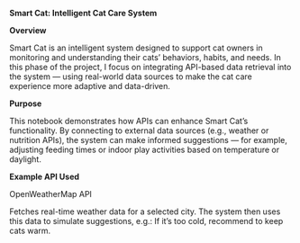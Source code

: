**Smart Cat: Intelligent Cat Care System**

**Overview**

Smart Cat is an intelligent system designed to support cat owners in monitoring and understanding their cats’ behaviors, habits, and needs.
In this phase of the project, I focus on integrating API-based data retrieval into the system — using real-world data sources to make the cat care experience more adaptive and data-driven. 

**Purpose**

This notebook demonstrates how APIs can enhance Smart Cat’s functionality.
By connecting to external data sources (e.g., weather or nutrition APIs), the system can make informed suggestions — for example, adjusting feeding times or indoor play activities based on temperature or daylight.

**Example API Used**

OpenWeatherMap API

Fetches real-time weather data for a selected city.
The system then uses this data to simulate suggestions, e.g.:
If it’s too cold, recommend to keep cats warm.
